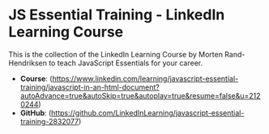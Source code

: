 # JS Essential Training - LinkedIn Learning Course

This is the collection of the LinkedIn Learning Course by Morten Rand-Hendriksen to teach JavaScript Essentials for your career.

- **Course**: (https://www.linkedin.com/learning/javascript-essential-training/javascript-in-an-html-document?autoAdvance=true&autoSkip=true&autoplay=true&resume=false&u=2120244)
- **GitHub**: (https://github.com/LinkedInLearning/javascript-essential-training-2832077)

